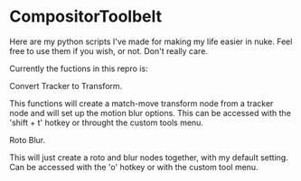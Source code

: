 # CompositorToolbelt
Here are my python scripts I've made for making my life easier in nuke. Feel free to use them if you wish, or not. Don't really care.

Currently the fuctions in this repro is:

Convert Tracker to Transform.

This functions will create a match-move transform node from a tracker node and will set up the motion blur options.
This can be accessed with the 'shift + t' hotkey or throught the custom tools menu.

Roto Blur.

This will just create a roto and blur nodes together, with my default setting.
Can be accessed with the 'o' hotkey or with the custom tool menu.
